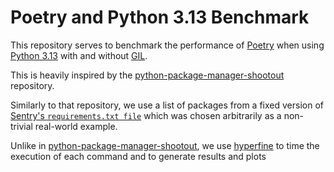 # Poetry and Python 3.13 Benchmark

This repository serves to benchmark the performance of [Poetry](https://python-poetry.org/)
when using [Python 3.13](https://docs.python.org/3/whatsnew/3.13.html)
with and without [GIL](https://wiki.python.org/moin/GlobalInterpreterLock).

This is heavily inspired by the [python-package-manager-shootout](https://github.com/lincolnloop/python-package-manager-shootout) repository.

Similarly to that repository, we use a list of packages from a fixed version of [Sentry's `requirements.txt file`](https://github.com/getsentry/sentry/blob/f1e1642d46ee4ee3a74cbce961a3e47406a68f0b/requirements-base.txt) which was chosen arbitrarily as a non-trivial real-world example.

Unlike in [python-package-manager-shootout](https://lincolnloop.github.io/python-package-manager-shootout/),
we use [hyperfine](https://github.com/sharkdp/hyperfine) to time the execution of each command and to generate results and plots

